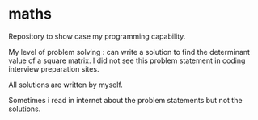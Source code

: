# maths
Repository to show case my programming capability.

My level of problem solving : can write a solution to find the determinant value of a square matrix.  I did not see this problem statement in coding interview preparation sites. 

All solutions are written by myself. 

Sometimes i read in internet about the problem statements but not the solutions.

